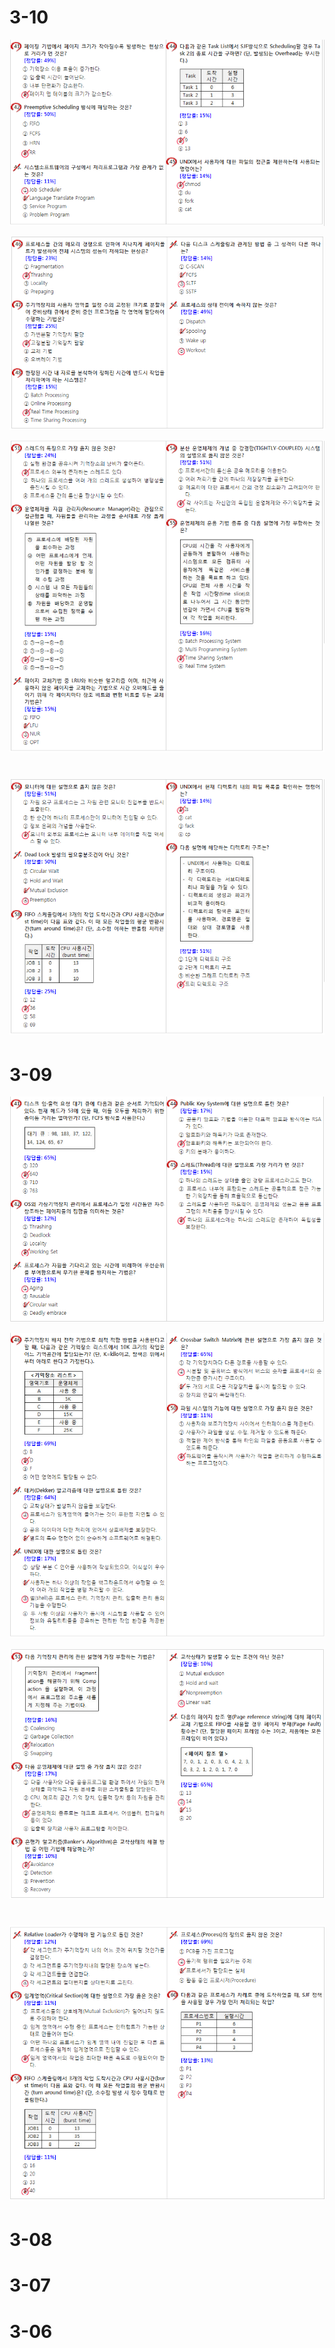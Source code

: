 # 3-10

![](/assets/031001import.png)

![](/assets/31002import.png)

![](/assets/31003import.png)

# ![](/assets/31004import.png)

# 3-09

![](/assets/30901import.png)

![](/assets/30902import.png)

![](/assets/30903import.png)

# ![](/assets/30904import.png)

# 

# 3-08



# 3-07



# 3-06









